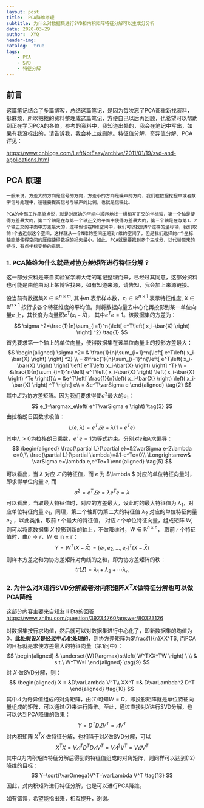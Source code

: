 ```yaml
---
layout: post
title:  PCA降维原理
subtitle: 为什么对数据集进行SVD和内积矩阵特征分解可以主成分分析
date: 2020-03-29
author:  XYQ
header-img: 
catalog:  true
tags:
    - PCA
    - SVD
    - 特征分解
---
```


<head>
    <script src="https://cdn.mathjax.org/mathjax/latest/MathJax.js?config=TeX-AMS-MML_HTMLorMML" type="text/javascript"></script>
    <script type="text/x-mathjax-config">
        MathJax.Hub.Config({
            tex2jax: {
            skipTags: ['script', 'noscript', 'style', 'textarea', 'pre'],
            inlineMath: [['$','$']]
            }
        });
    </script>
</head>

## 前言
这篇笔记结合了多篇博客，总结这篇笔记，是因为每次忘了PCA都重新找资料，挺麻烦，所以把找的资料整理成这篇笔记，方便自己以后再回顾，也希望可以帮助到正在学习PCA的各位，参考的资料中，我知道出处的，我会在笔记中写出，如果有我没标出的，请告诉我，我会补上或删除。特征值分解、奇异值分解、PCA详见：

 https://www.cnblogs.com/LeftNotEasy/archive/2011/01/19/svd-and-applications.html 

## PCA 原理

 	一般来说，方差大的方向是信号的方向，方差小的方向是噪声的方向，我们在数据挖掘中或者数字信号处理中，往往要提高信号与噪声的比例，也就是信噪比。

 	PCA的全部工作简单点说，就是对原始的空间中顺序地找一组相互正交的坐标轴，第一个轴是使得方差最大的，第二个轴是在与第一个轴正交的平面中使得方差最大的，第三个轴是在与第1、2个轴正交的平面中方差最大的，这样假设在N维空间中，我们可以找到N个这样的坐标轴，我们取前r个去近似这个空间，这样就从一个N维的空间压缩到r维的空间了，但是我们选择的r个坐标轴能够使得空间的压缩使得数据的损失最小。如此，PCA就是要找到多个主成分，以代替原来的特征，有点坐标变换的意思。

### 1. PCA降维为什么就是对协方差矩阵进行特征分解？

这一部分资料是来自实验室学卿大佬的笔记整理而来，已经过其同意，这部分资料也可能是由他由网上某博客找来，如有知道来源，请告知，我会加上来源链接。

设当前有数据集$X \in \mathbb{R}^{n\times m}$, 其中$m$ 表示样本数，$x_i \in \mathbb{R}^{n\times 1}$ 表示特征维度, $\bar{X} \in \mathbb{R}^{n\times 1}$ 按行求各个特征维度的平均值。则将数据向量去中心化再投影到某一单位向量$e$ 上，其长度为向量积$e^T(x_i-\bar{X})$， 其中$e^Te=1$。该数据集的方差为：
$$
\sigma ^2=\frac{1}{n}\sum_{i=1}^n{\left[ e^T\left( x_i-\bar{X} \right) \right] ^2} \tag{1}
$$
首先要求第一个轴上的单位向量，使得数据集在该单位向量上的投影方差最大：
$$
\begin{aligned}
\sigma ^2= & \frac{1}{n}\sum_{i=1}^n{\left[ e^T\left( x_i-\bar{X} \right) \right] ^2} \\
= &\frac{1}{n}\sum_{i=1}^n{\left[ e^T\left( x_i-\bar{X} \right) \right] \left[ e^T\left( x_i-\bar{X} \right) \right] ^T} \\
= &\frac{1}{n}\sum_{i=1}^n{\left[ e^T\left( x_i-\bar{X} \right) \left( x_i-\bar{X} \right) ^Te \right]}\\
= &e^T\left[ \frac{1}{n}\left( x_i-\bar{X} \right) \left( x_i-\bar{X} \right) ^T \right] e\\
= &e^T\varSigma e
\end{aligned} \tag{2}
$$
其中$\varSigma$ 为协方差矩阵。因为我们要求得使$\sigma^2$最大的$e_1$：
$$
e_1=\argmax_e\left( e^T\varSigma e \right) \tag{3}
$$
由拉格朗日函数求极值：
$$
L\left( e,\lambda \right) =e^T\varSigma e+\lambda \left( 1-e^Te \right) \tag{4}
$$
其中$\lambda > 0$为拉格朗日乘数，$e^Te=1$为等式约束。分别对$e$和$\lambda$求偏导：
$$
\begin{aligned}
\frac{\partial L}{\partial e}=&2\varSigma e-2\lambda e=0,\\
\frac{\partial L}{\partial \lambda}=&1-e^Te=0\\
\Longrightarrow& \varSigma e=\lambda e,e^Te=1
\end{aligned} \tag{5}
$$


可以看出，当 $\lambda$ 对应 $\varSigma$ 的特征值，而 $e$ 为 $\lambda $ 对应的单位特征向量时，即求得单位向量 $e$, 而 
$$
\sigma ^2=e^T\varSigma e=\lambda e^Te=\lambda \tag{6}
$$
可以看出，当取最大特征值时，对应的方差最大，设此时的最大特征值为 $\lambda_1$，对应单位特征向量 $e_1$，同理，第二个轴即为第二大的特征值 $\lambda_2$ 对应的单位特征向量 $e_2$ ，以此类推，取前 $r$ 个最大的特征值， 对应 $r$ 个单位特征向量，组成矩阵 $W$, 则可以将原数据集 $X$ 投影到新的轴上，不做降维时，$W\in \mathbb{R}^{n \times n}$， 取前 $r$ 个特征值时，由$n\rightarrow r$，$W\in \mathbb{n \times r}$：
$$
Y = W^T(X-\bar{X})=[e_1, e_2, \dots, e_r]^T(X-\bar{X}) \tag{7}
$$
则样本方差之和为协方差矩阵对角线的之和，即为协方差矩阵的秩：
$$
tr\left( \varSigma \right) =\lambda _1+\lambda _2+\cdots \lambda _n \tag{8}
$$

### 2. 为什么对$X$进行SVD分解或者对内积矩阵$X^TX$做特征分解也可以做PCA降维

这部分内容主要来自知友 li Eta的回答 https://www.zhihu.com/question/39234760/answer/80323126 

对数据集按行求均值，然后就可以对数据集进行中心化了，即新数据集的均值为0。**此处假设$X$是经过中心化处理的**，则协方差矩阵为$\frac{1}{n}XX^T$, 而PCA的目标就是求使方差最大的特征向量（第1问中）：
$$
\begin{aligned}
& \underset{W}{\argmax}st\left( W^TXX^TW \right) \ \\
& s.t.\ W^TW=I 
\end{aligned} \tag{9}
$$
对 $X$ 做SVD分解，则：
$$
\begin{aligned}
X = &D\varLambda V^T\\
XX^T =& D\varLambda^2 D^T 
\end{aligned} \tag{10}
$$
其中$\varLambda$ 为奇异值组成的对角矩阵，由(7)可知$W=D$，即投影矩阵就是单位特征向量组成的矩阵，可以通过(7)来进行降维。至此，通过直接对$X$进行SVD分解，也可以达到PCA降维的效果：
$$
Y=D^TD\varSigma V^T=\varLambda V^T \tag{11}
$$
对内积矩阵 $X^TX$ 做特征分解，也相当于对$X$做SVD分解，可以
$$
X^TX=V\varLambda ^TD^TD\varLambda V^T=V\varLambda ^2V^T=V\varOmega V^T \tag{12}
$$
其中$\Omega$为内积矩阵特征分解后得到的特征值组成的对角矩阵，则同样可以达到(12)降维的目标：
$$
Y=\sqrt{\varOmega}V^T=\varLambda V^T \tag{13}
$$
因此，对内积矩阵进行特征分解，也是可以进行PCA降维。

如有错误，希望能指出来，相互提升，谢谢。

